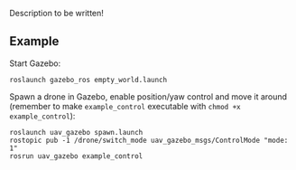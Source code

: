 Description to be written!

## Example

Start Gazebo:
```
roslaunch gazebo_ros empty_world.launch
```

Spawn a drone in Gazebo, enable position/yaw control and move it around
(remember to make `example_control` executable with `chmod +x example_control`):
```
roslaunch uav_gazebo spawn.launch
rostopic pub -1 /drone/switch_mode uav_gazebo_msgs/ControlMode "mode: 1"
rosrun uav_gazebo example_control
```
